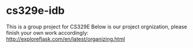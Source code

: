 # cs329e-idb
This is a group project for CS329E
Below is our project orgnization, please finish your own work accordingly: http://exploreflask.com/en/latest/organizing.html 
